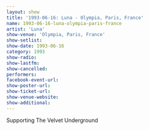 ```yaml
---
layout: show
title: '1993-06-16: Luna - Olympia, Paris, France'
name: 1993-06-16-luna-olympia-paris-france
artist: 'Luna'
show-venue: 'Olympia, Paris, France'
show-setlist: 
show-date: 1993-06-16
category: 1993
show-radio: 
show-lastfm: 
show-cancelled: 
performers: 
facebook-event-url: 
show-poster-url: 
show-ticket-url: 
show-venue-website: 
show-additional: 
---
```


Supporting The Velvet Underground